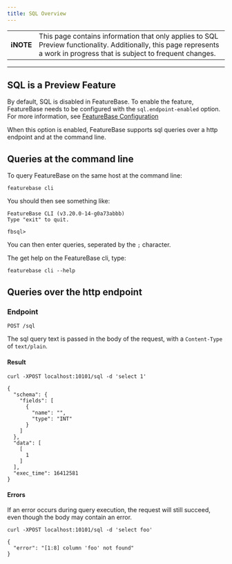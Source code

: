 ```yaml
---
title: SQL Overview
---
```


| | |
|-|-|
| **ℹ️NOTE** | This page contains information that only applies to SQL Preview functionality. Additionally, this page represents a work in progress that is subject to frequent changes. |

---

## SQL is a Preview Feature

By default, SQL is disabled in FeatureBase. To enable the feature, FeatureBase needs to be configured with the `sql.endpoint-enabled` option. For more information, see [FeatureBase Configuration](/setting-up-featurebase/enterprise/featurebase-configuration)

When this option is enabled, FeatureBase supports sql queries over a http endpoint and at the command line.

## Queries at the command line

To query FeatureBase on the same host at the command line:

```
featurebase cli
```

You should then see something like:

```
FeatureBase CLI (v3.20.0-14-g0a73abbb)
Type "exit" to quit.

fbsql>
```

You can then enter queries, seperated by the `;` character.

The get help on the FeatureBase cli, type:

```
featurebase cli --help
```

## Queries over the http endpoint

### Endpoint

`POST /sql`

The sql query text is passed in the body of the request, with a `Content-Type` of `text/plain`.


#### Result

``` request
curl -XPOST localhost:10101/sql -d 'select 1'
```
``` response
{
  "schema": {
    "fields": [
      {
        "name": "",
        "type": "INT"
      }
    ]
  },
  "data": [
    [
      1
    ]
  ],
  "exec_time": 16412581
}
```

#### Errors

If an error occurs during query execution, the request will still succeed, even though the body may contain an error.

``` request
curl -XPOST localhost:10101/sql -d 'select foo'
```
``` response
{
  "error": "[1:8] column 'foo' not found"
}
```

